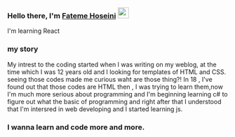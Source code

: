 ### Hello there, I'm <a href="https://github.com/fatemeHoseini1999" target="_blank">Fateme Hoseini</a> <img src="https://media.giphy.com/media/hvRJCLFzcasrR4ia7z/giphy.gif" width="25px">

I'm learning React

### my story

My intrest to the coding started when I was writing on my weblog, at the time which I was 12 years old and I looking for templates of HTML and CSS.
seeing those codes made me curious waht are those thing?!
In 18 , I've found out that those codes are HTML then , I was trying to learn them,now I'm much more serious about programming and I'm beginning 
learning c# to figure out what the basic of programming and right after that I understood that I'm intersred in web developing and I started learning js.



### I wanna learn and code more and more.
